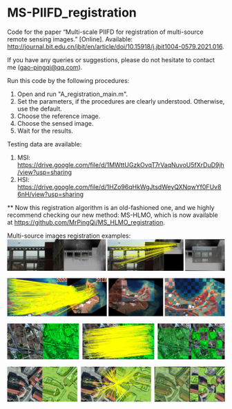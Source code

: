 # MS-PIIFD_registration
Code for the paper “Multi-scale PIIFD for registration of multi-source remote sensing images.” [Online]. Available: http://journal.bit.edu.cn/jbit/en/article/doi/10.15918/j.jbit1004-0579.2021.016.

If you have any queries or suggestions, please do not hesitate to contact me (gao-pingqi@qq.com).

Run this code by the following procedures:

1. Open and run "A_registration_main.m".
2. Set the parameters, if the procedures are clearly understood. Otherwise, use the default.
3. Choose the reference image.
4. Choose the sensed image.
5. Wait for the results.


Testing data are available:

1. MSI: https://drive.google.com/file/d/1MWttUGzkOvqT7rVaqNuvoU5fXrDuD9jh/view?usp=sharing
2. HSI: https://drive.google.com/file/d/1HZo96qHkWgJtsdWeyQXNqwYf0FUv86nH/view?usp=sharing


** Now this registration algorithm is an old-fashioned one, and we highly recommend checking our new method: MS-HLMO, which is now available at https://github.com/MrPingQi/MS_HLMO_registration.


Multi-source images registration examples:
![image](example1.jpg)

![image](example2.jpg)

![image](example3.jpg)

![image](example4.jpg)
